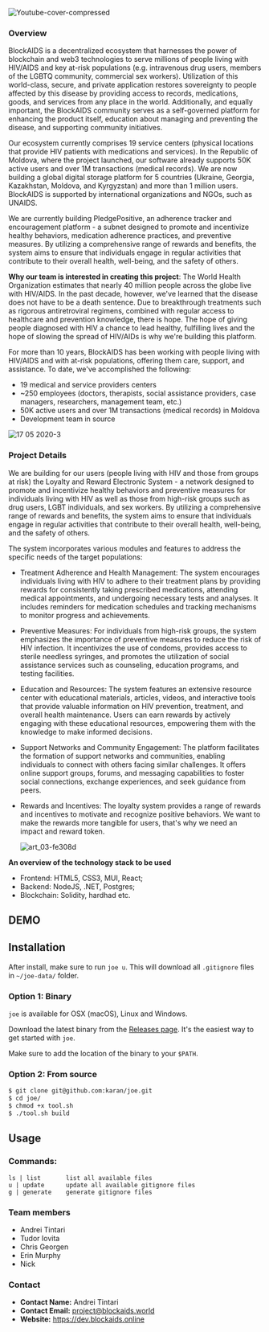 ![Youtube-cover-compressed](https://github.com/w3f/Grants-Program/assets/59833178/8f9f53ba-440f-4858-bcec-344dcf0dda24)

### Overview

BlockAIDS is a decentralized ecosystem that harnesses the power of blockchain and web3 technologies to serve millions of people living with HIV/AIDS and key at-risk populations (e.g. intravenous drug users, members of the LGBTQ community, commercial sex workers). Utilization of this world-class, secure, and private application restores sovereignty to people affected by this disease by providing access to records, medications, goods, and services from any place in the world. Additionally, and equally important, the BlockAIDS community serves as a self-governed platform for enhancing the product itself, education about managing and preventing the disease, and supporting community initiatives.

Our ecosystem currently comprises 19 service centers (physical locations that provide HIV patients with medications and services). In the Republic of Moldova, where the project launched, our software already supports 50K active users and over 1M transactions (medical records). We are now building a global digital storage platform for 5 countries (Ukraine, Georgia, Kazakhstan, Moldova, and Kyrgyzstan) and more than 1 million users. BlockAIDS is supported by international organizations and NGOs, such as UNAIDS.

We are currently building PledgePositive, an adherence tracker and encouragement platform - a subnet designed to promote and incentivize healthy behaviors, medication adherence practices, and preventive measures. By utilizing a comprehensive range of rewards and benefits, the system aims to ensure that individuals engage in regular activities that contribute to their overall health, well-being, and the safety of others.


**Why our team is interested in creating this project**:
The World Health Organization estimates that nearly 40 million people across the globe live with HIV/AIDS. In the past decade, however, we've learned that the disease does not have to be a death sentence. Due to breakthrough treatments such as rigorous antiretroviral regimens, combined with regular access to healthcare and prevention knowledge, there is hope. The hope of giving people diagnosed with HIV a chance to lead healthy, fulfilling lives and the hope of slowing the spread of HIV/AIDs is why we're building this platform. 

For more than 10 years, BlockAIDS has been working with people living with HIV/AIDS and with at-risk populations, offering them care, support, and assistance.
To date, we've accomplished the following: 
- 19 medical and service providers centers
- ~250 employees (doctors, therapists, social assistance providers, case managers, researchers, management team, etc.)
- 50K active users and over 1M transactions (medical records) in Moldova
- Development team in source

![17 05 2020-3](https://github.com/w3f/Grants-Program/assets/59833178/bd821d36-ca41-401a-b174-08587c36f001)

### Project Details
We are building for our users (people living with HIV and those from groups at risk) the Loyalty and Reward Electronic System - a network designed to promote and incentivize healthy behaviors and preventive measures for individuals living with HIV as well as those from high-risk groups such as drug users, LGBT individuals, and sex workers. By utilizing a comprehensive range of rewards and benefits, the system aims to ensure that individuals engage in regular activities that contribute to their overall health, well-being, and the safety of others.

The system incorporates various modules and features to address the specific needs of the target populations:

- Treatment Adherence and Health Management: The system encourages individuals living with HIV to adhere to their treatment plans by providing rewards for consistently taking prescribed medications, attending medical appointments, and undergoing necessary tests and analyses. It includes reminders for medication schedules and tracking mechanisms to monitor progress and achievements.
 
- Preventive Measures: For individuals from high-risk groups, the system emphasizes the importance of preventive measures to reduce the risk of HIV infection. It incentivizes the use of condoms, provides access to sterile needless syringes, and promotes the utilization of social assistance services such as counseling, education programs, and testing facilities.

- Education and Resources: The system features an extensive resource center with educational materials, articles, videos, and interactive tools that provide valuable information on HIV prevention, treatment, and overall health maintenance. Users can earn rewards by actively engaging with these educational resources, empowering them with the knowledge to make informed decisions.

- Support Networks and Community Engagement: The platform facilitates the formation of support networks and communities, enabling individuals to connect with others facing similar challenges. It offers online support groups, forums, and messaging capabilities to foster social connections, exchange experiences, and seek guidance from peers.

- Rewards and Incentives: The loyalty system provides a range of rewards and incentives to motivate and recognize positive behaviors. We want to make the rewards more tangible for users, that's why we need an impact and reward token.

  ![art_03-fe308d](https://github.com/w3f/Grants-Program/assets/59833178/3c522f8c-b38b-4126-82dd-6537c674fae3)

**An overview of the technology stack to be used**
- Frontend: HTML5, CSS3, MUI, React;
- Backend: NodeJS, .NET, Postgres;
- Blockchain: Solidity, hardhad etc.

## DEMO



## Installation

After install, make sure to run `joe u`. This will download all `.gitignore` files in `~/joe-data/` folder.

### Option 1: Binary

`joe` is available for OSX (macOS), Linux and Windows.

Download the latest binary from the [Releases page](https://github.com/karan/joe/releases). It's the easiest way to get started with `joe`.

Make sure to add the location of the binary to your `$PATH`.

### Option 2: From source

```bash
$ git clone git@github.com:karan/joe.git
$ cd joe/
$ chmod +x tool.sh
$ ./tool.sh build
```

## Usage

### Commands:

```
ls | list       list all available files
u | update      update all available gitignore files
g | generate    generate gitignore files
```



### Team members

- Andrei Tintari
- Tudor Iovita
- Chris Georgen
- Erin Murphy
- Nick

### Contact

- **Contact Name:** Andrei Tintari
- **Contact Email:** project@blockaids.world
- **Website:** https://dev.blockaids.online
